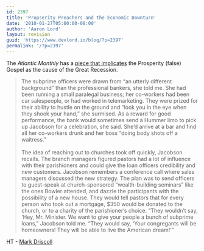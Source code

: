 ```yaml
---
id: 2397
title: 'Propserity Preachers and the Economic Downturn'
date: '2010-01-27T05:00:00-08:00'
author: 'Aaron Lord'
layout: revision
guid: 'https://www.devlord.io/blog/?p=2397'
permalink: '/?p=2397'
---
```


The <span style="font-style:italic;">Atlantic Monthly</span> has a <a href="http://www.theatlantic.com/doc/200912/rosin-prosperity-gospel/">piece that implicates</a> the Prosperity (false) Gospel as the cause of the Great Recession.<br /><blockquote>The subprime officers were drawn from “an utterly different background” than the professional bankers, she told me. She had been running a small paralegal business; her co-workers had been car salespeople, or had worked in telemarketing. They were prized for their ability to hustle on the ground and “look you in the eye when they shook your hand,” she surmised. As a reward for good performance, the bank would sometimes send a Hummer limo to pick up Jacobson for a celebration, she said. She’d arrive at a bar and find all her co-workers drunk and her boss “doing body shots off a waitress.”<br /><br />The idea of reaching out to churches took off quickly, Jacobson recalls. The branch managers figured pastors had a lot of influence with their parishioners and could give the loan officers credibility and new customers. Jacobson remembers a conference call where sales managers discussed the new strategy. The plan was to send officers to guest-speak at church-sponsored “wealth-building seminars” like the ones Bowler attended, and dazzle the participants with the possibility of a new house. They would tell pastors that for every person who took out a mortgage, $350 would be donated to the church, or to a charity of the parishioner’s choice. “They wouldn’t say, ‘Hey, Mr. Minister. We want to give your people a bunch of subprime loans,” Jacobson told me. “They would say, ‘Your congregants will be homeowners! They will be able to live the American dream!’”</blockquote>HT - <a href="http://www.marshillchurch.org/media/luke/jesus-without-sin">Mark Driscoll</a><div class="blogger-post-footer"></div>
